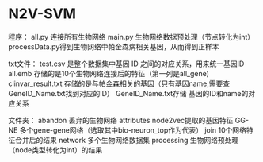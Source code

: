 # N2V-SVM


程序：
all.py   连接所有生物网络
main.py  生物网络数据预处理（节点转化为int）
processData.py得到生物网络中帕金森病相关基因，从而得到正样本

txt文件：
test.csv   是整个数据集中基因 ID 之间的对应关系，用来统一基因ID
all.emb  存储的是10个生物网络连接后的特征（第一列是all_gene)
clinvar_result.txt 存储的是与帕金森相关的基因（只有基因name,需要查GeneID_Name.txt找到对应的ID）
GeneID_Name.txt存储 基因的ID和name的对应关系

文件夹：
abandon  丢弃的生物网络
attributes  node2vec提取的基因特征
GG-NE  多个gene-gene网络（选取其中bio-neuron_top作为代表）
join   10个网络特征合并后的结果
network 多个生物网络数据集
processing 生物网络预处理（node类型转化为int）的结果
